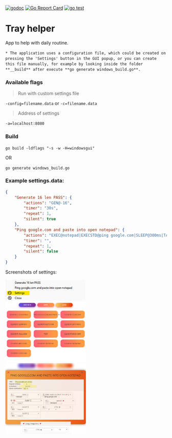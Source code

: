 [![godoc](https://godoc.org/github.com/KusoKaihatsuSha/tray_helper?status.svg)](https://godoc.org/github.com/KusoKaihatsuSha/tray_helper) [![Go Report Card](https://goreportcard.com/badge/github.com/KusoKaihatsuSha/tray_helper)](https://goreportcard.com/report/github.com/KusoKaihatsuSha/tray_helper) [![go test](https://github.com/KusoKaihatsuSha/tray_helper/actions/workflows/test.yml/badge.svg)](https://github.com/KusoKaihatsuSha/tray_helper/actions/workflows/test.yml)

# Tray helper
App to help with daily routine.

`* The application uses a configuration file, which could be created on pressing the 'Settings' button in the GUI popup, or you can create this file manually, for example by looking inside the folder **__build** after execute **go generate windows_build.go**.`

### **Available flags**

> Run with custom settings file

`-config=filename.data` or `-c=filename.data`  

> Address of settings

`-a=localhost:8080`

### **Build**

`go build -ldflags "-s -w -H=windowsgui"`

OR

`go generate windows_build.go`

### Example **settings.data:**

```json
{
    "Generate 16 len PASS": {
        "actions": "GEN@-16",
        "timer": "30s",
        "repeat": 1,
        "silent": true
    },
    "Ping google.com and paste into open notepad": {
        "actions": "EXEC@notepad|EXECSTD@ping google.com|SLEEP@300ms|TARGET@Notepad|SLEEP@300ms|PRESS@CTRL+V|SLEEP@300ms",
        "timer": "",
        "repeat": 1,
        "silent": false
    }
}

```

Screenshots of settings:

<div style="width:50%">
<img src="/files/settings-0.png" ><br>
<img src="/files/settings-list.png" ><br>
<img src="/files/settings.png" ><br>
</div>
